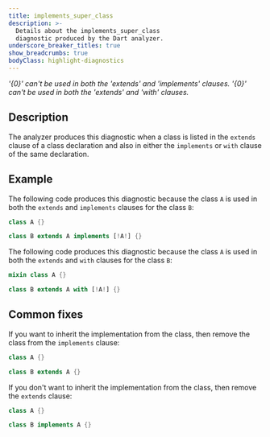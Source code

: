```yaml
---
title: implements_super_class
description: >-
  Details about the implements_super_class
  diagnostic produced by the Dart analyzer.
underscore_breaker_titles: true
show_breadcrumbs: true
bodyClass: highlight-diagnostics
---
```


_'{0}' can't be used in both the 'extends' and 'implements' clauses._
_'{0}' can't be used in both the 'extends' and 'with' clauses._

## Description

The analyzer produces this diagnostic when a class is listed in the
`extends` clause of a class declaration and also in either the
`implements` or `with` clause of the same declaration.

## Example

The following code produces this diagnostic because the class `A` is used
in both the `extends` and `implements` clauses for the class `B`:

```dart
class A {}

class B extends A implements [!A!] {}
```

The following code produces this diagnostic because the class `A` is used
in both the `extends` and `with` clauses for the class `B`:

```dart
mixin class A {}

class B extends A with [!A!] {}
```

## Common fixes

If you want to inherit the implementation from the class, then remove the
class from the `implements` clause:

```dart
class A {}

class B extends A {}
```

If you don't want to inherit the implementation from the class, then remove
the `extends` clause:

```dart
class A {}

class B implements A {}
```
